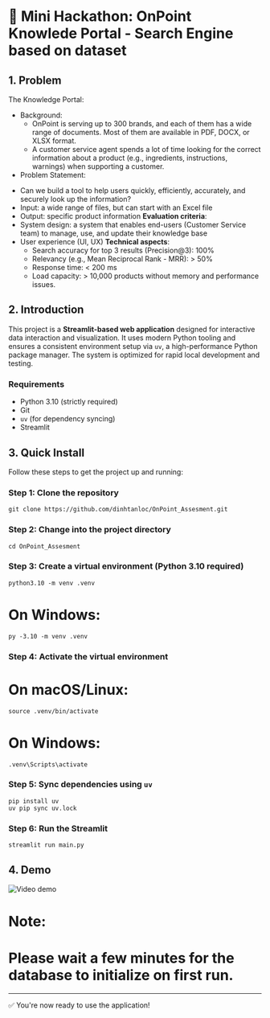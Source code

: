 # 📘 Mini Hackathon: OnPoint Knowlede Portal - Search Engine based on dataset


## 1. Problem
The Knowledge Portal:
* Background:
    - OnPoint is serving up to 300 brands, and each of them has a wide range of documents. Most of them are available in PDF, DOCX, or XLSX format.
    - A customer service agent spends a lot of time looking for the correct information about a product (e.g., ingredients, instructions, warnings) when supporting a customer.
* Problem Statement:
- Can we build a tool to help users quickly, efficiently, accurately, and securely look up the information?
- Input: a wide range of files, but can start with an Excel file
- Output: specific product information
**Evaluation criteria**:
- System design: a system that enables end-users (Customer Service team) to manage, use, and update their knowledge base
- User experience (UI, UX)
**Technical aspects**:
    - Search accuracy for top 3 results (Precision@3): 100%
    - Relevancy (e.g., Mean Reciprocal Rank - MRR): > 50%
    - Response time: < 200 ms
    - Load capacity: > 10,000 products without memory and performance issues.
## 2. Introduction

This project is a **Streamlit-based web application** designed for interactive data interaction and visualization. It uses modern Python tooling and ensures a consistent environment setup via `uv`, a high-performance Python package manager. The system is optimized for rapid local development and testing.

### Requirements
- Python 3.10 (strictly required)
- Git
- `uv` (for dependency syncing)
- Streamlit

## 3. Quick Install

Follow these steps to get the project up and running:

### Step 1: Clone the repository
```
git clone https://github.com/dinhtanloc/OnPoint_Assesment.git
```

### Step 2: Change into the project directory
```
cd OnPoint_Assesment
```
### Step 3: Create a virtual environment (Python 3.10 required)
```
python3.10 -m venv .venv
```

# On Windows:
```
py -3.10 -m venv .venv
```
### Step 4: Activate the virtual environment

# On macOS/Linux:
```
source .venv/bin/activate
```
# On Windows:
```
.venv\Scripts\activate
```
### Step 5: Sync dependencies using `uv`
```
pip install uv
uv pip sync uv.lock
```
### Step 6: Run the Streamlit 
```
streamlit run main.py
```
## 4. Demo
![Video demo](assets/gif/demo.gif)

# Note:
# Please wait a few minutes for the database to initialize on first run.

---
✅ You're now ready to use the application!
